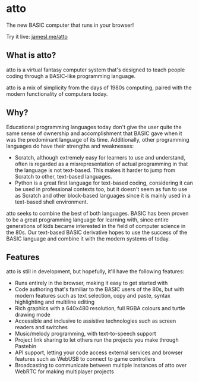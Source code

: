 # atto
The new BASIC computer that runs in your browser!

Try it live: [jamesl.me/atto](https://jamesl.me/atto)

## What is atto?
atto is a virtual fantasy computer system that's designed to teach people coding through a BASIC-like programming language.

atto is a mix of simplicity from the days of 1980s computing, paired with the modern functionality of computers today.

## Why?
Educational programming languages today don't give the user quite the same sense of ownership and accomplishment that BASIC gave when it was the predominant language of its time. Additionally, other programming languages do have their strengths and weaknesses:

* Scratch, although extremely easy for learners to use and understand, often is regarded as a misrepresentation of actual programming in that the language is not text-based. This makes it harder to jump from Scratch to other, text-based languages.
* Python is a great first language for text-based coding, considering it can be used in professional contexts too, but it doesn't seem as fun to use as Scratch and other block-based languages since it is mainly used in a text-based shell environment.

atto seeks to combine the best of both languages. BASIC has been proven to be a great programming language for learning with, since entire generations of kids became interested in the field of computer science in the 80s. Our text-based BASIC derivative hopes to use the success of the BASIC language and combine it with the modern systems of today.

## Features
atto is still in development, but hopefully, it'll have the following features:

* Runs entirely in the browser, making it easy to get started with
* Code authoring that's familiar to the BASIC users of the 80s, but with modern features such as text selection, copy and paste, syntax highlighting and multiline editing
* Rich graphics with a 640x480 resolution, full RGBA colours and turtle drawing mode
* Accessible and inclusive to assistive technologies such as screen readers and switches
* Music/melody programming, with text-to-speech support
* Project link sharing to let others run the projects you make through Pastebin
* API support, letting your code access external services and browser features such as WebUSB to connect to game controllers
* Broadcasting to communicate between multiple instances of atto over WebRTC for making multiplayer projects
